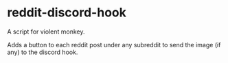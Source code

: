 # reddit-discord-hook

A script for violent monkey.

Adds a button to each reddit post under any subreddit to send the image (if any) to the discord hook.
